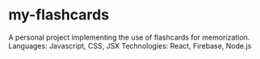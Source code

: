 # my-flashcards
A personal project implementing the use of flashcards for memorization.
Languages: Javascript, CSS, JSX
Technologies: React, Firebase, Node.js

